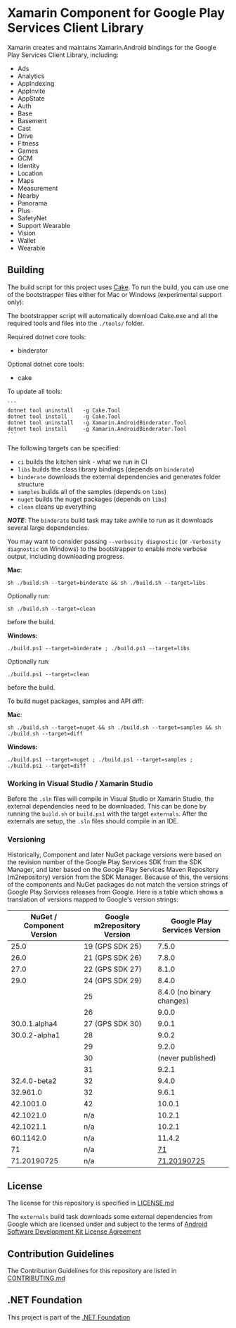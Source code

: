 # Xamarin Component for Google Play Services Client Library

Xamarin creates and maintains Xamarin.Android bindings for the Google Play Services Client Library, including:

 - Ads
 - Analytics
 - AppIndexing
 - AppInvite
 - AppState
 - Auth
 - Base
 - Basement
 - Cast
 - Drive
 - Fitness
 - Games
 - GCM
 - Identity
 - Location
 - Maps
 - Measurement
 - Nearby
 - Panorama
 - Plus
 - SafetyNet
 - Support Wearable
 - Vision
 - Wallet
 - Wearable



## Building

The build script for this project uses [Cake](http://cakebuild.net).  To run the build, you can use one of the bootstrapper files either for Mac or Windows (experimental support only):

The bootstrapper script will automatically download Cake.exe and all the required tools and files into the `./tools/` folder.

Required dotnet core tools:

* binderator

Optional dotnet core tools:

* cake

To update all tools: 

	```
	dotnet tool uninstall 	-g Cake.Tool
	dotnet tool install 	-g Cake.Tool	
	dotnet tool uninstall 	-g Xamarin.AndroidBinderator.Tool
	dotnet tool install 	-g Xamarin.AndroidBinderator.Tool
	```

The following targets can be specified:

 - `ci` builds the kitchen sink - what we run in CI
 - `libs` builds the class library bindings (depends on `binderate`)
 - `binderate` downloads the external dependencies and generates folder structure
 - `samples` builds all of the samples (depends on `libs`)
 - `nuget` builds the nuget packages (depends on `libs`)
 - `clean` cleans up everything

***NOTE***: The `binderate` build task may take awhile to run as it downloads several large dependencies.

You may want to consider passing `--verbosity diagnostic` (or `-Verbosity diagnostic` on Windows) to the bootstrapper to enable more verbose output, including downloading progress.

**Mac**:

```
sh ./build.sh --target=binderate && sh ./build.sh --target=libs
```

Optionally run:

```
sh ./build.sh --target=clean
```

before the build.

**Windows:**

```
./build.ps1 --target=binderate ; ./build.ps1 --target=libs
```

Optionally run:

```
./build.ps1 --target=clean
```

before the build.

To build nuget packages, samples and API diff:

**Mac**:

```
sh ./build.sh --target=nuget && sh ./build.sh --target=samples && sh ./build.sh --target=diff
```

**Windows:**

```
./build.ps1 --target=nuget ; ./build.ps1 --target=samples ; ./build.ps1 --target=diff
```

### Working in Visual Studio / Xamarin Studio

Before the `.sln` files will compile in Visual Studio or Xamarin Studio, the external dependencies need to be downloaded.  This can be done by running the `build.sh` or `build.ps1` with the target `externals`.  After the externals are setup, the `.sln` files should compile in an IDE.


### Versioning

Historically, Component and later NuGet package versions were based on the revision number of the Google Play Services SDK from the SDK Manager, and later based on the Google Play Services Maven Repository (m2repository) version from the SDK Manager.  Because of this, the versions of the components and NuGet packages do not match the version strings of Google Play Services releases from Google.  Here is a table which shows a translation of versions mapped to Google's version strings:


| NuGet / Component Version |  Google m2repository Version | Google Play Services Version       |
|---------------------------|------------------------------|------------------------------------|
| 25.0                      | 19 (GPS SDK 25)              | 7.5.0                              |
| 26.0                      | 21 (GPS SDK 26)              | 7.8.0                              |
| 27.0                      | 22 (GPS SDK 27)              | 8.1.0                              |
| 29.0                      | 24 (GPS SDK 29)              | 8.4.0                              |
|                           | 25                           | 8.4.0 (no binary changes)          |
|                           | 26                           | 9.0.0                              |
| 30.0.1.alpha4             | 27 (GPS SDK 30)              | 9.0.1                              |
| 30.0.2-alpha1             | 28                           | 9.0.2                              |
|                           | 29                           | 9.2.0                              |
|                           | 30                           | (never published)                  |
|                           | 31                           | 9.2.1                              |
| 32.4.0-beta2              | 32                           | 9.4.0                              |
| 32.961.0                  | 32                           | 9.6.1                              |
| 42.1001.0                 | 42                           | 10.0.1                             |
| 42.1021.0                 | n/a                          | 10.2.1                             |
| 42.1021.1                 | n/a                          | 10.2.1                             |
| 60.1142.0                 | n/a                          | 11.4.2                             |
| 71                        | n/a                          | [71][71]                           |
| 71.20190725               | n/a                          | [71.20190725][71.20190725]         |


[71]: https://github.com/xamarin/GooglePlayServicesComponents/blob/46fb07d8724f6c2342ff2b36bd332cc70106bab3/config.json
[71.20190725]: https://github.com/xamarin/GooglePlayServicesComponents/blob/46fb07d8724f6c2342ff2b36bd332cc70106bab3/config.json


## License

The license for this repository is specified in 
[LICENSE.md](LICENSE.md)

The `externals` build task downloads some external dependencies from Google which are licensed under and subject to the terms of [Android Software Development Kit License Agreement](http://developer.android.com/sdk/terms.html)


## Contribution Guidelines
The Contribution Guidelines for this repository are listed in [CONTRIBUTING.md](.github/CONTRIBUTING.md)

## .NET Foundation
This project is part of the [.NET Foundation](http://www.dotnetfoundation.org/projects)


